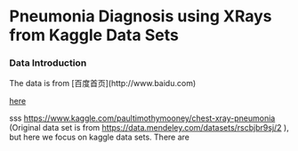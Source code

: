 Pneumonia Diagnosis using XRays from Kaggle Data Sets
===============
<h3 id="Introduction"> Data Introduction </h3>
The data is from 
[百度首页](http://www.baidu.com)


[here](http://www.kaggle.com/paultimothymooney/chest-xray-pneumonia) 

sss
https://www.kaggle.com/paultimothymooney/chest-xray-pneumonia (Original data set is from https://data.mendeley.com/datasets/rscbjbr9sj/2 ), but here we focus on kaggle data sets. There are
